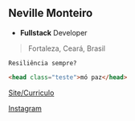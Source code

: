 ## Neville Monteiro
- **Fullstack** Developer
> Fortaleza, Ceará, Brasil


```
Resiliência sempre?

```

```html
<head class="teste">mó paz</head>

```

[Site/Curriculo](https://n3vill.github.io)

[Instagram](https://instagram.com/m_nevill)
